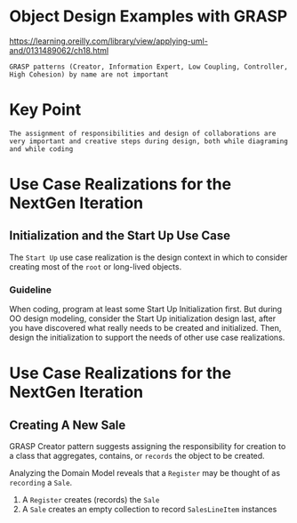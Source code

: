 # Object Design Examples with GRASP

https://learning.oreilly.com/library/view/applying-uml-and/0131489062/ch18.html

`GRASP patterns (Creator, Information Expert, Low Coupling, Controller, High Cohesion) by name are not important`

# Key Point

`The assignment of responsibilities and design of collaborations are very important and creative steps during design, both while diagraming and while coding`

# Use Case Realizations for the NextGen Iteration

## Initialization and the Start Up Use Case

The `Start Up` use case realization is the design context in which to consider creating most of the `root` or long-lived objects.

### Guideline

When coding, program at least some Start Up Initialization first. But during OO design modeling, consider the Start Up initialization design last, after you have discovered what really needs to be created and initialized. Then, design the initialization to support the needs of other use case realizations.

# Use Case Realizations for the NextGen Iteration

## Creating A New Sale

GRASP Creator pattern suggests assigning the responsibility for creation to a class that aggregates, contains, or `records` the object to be created.

Analyzing the Domain Model reveals that a `Register` may be thought of as `recording` a `Sale`.

1. A `Register` creates (records) the `Sale`
2. A `Sale` creates an empty collection to record `SalesLineItem` instances
